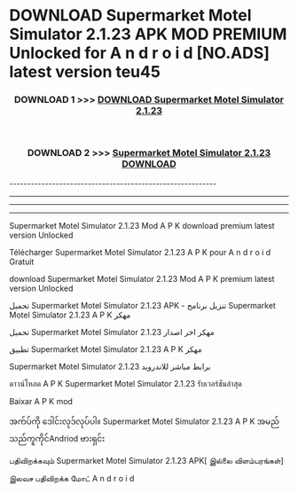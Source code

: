 # DOWNLOAD Supermarket Motel Simulator 2.1.23 APK MOD PREMIUM Unlocked for A n d r o i d [NO.ADS] latest version teu45 



<div align="center">

<h3>DOWNLOAD 1 >>> <a href="https://getmod2.web.app/?judul=Supermarket Motel Simulator 2.1.23">DOWNLOAD Supermarket Motel Simulator 2.1.23</a></h3><br>

<h3>DOWNLOAD 2 >>> <a href="https://getmod2.web.app/?judul=Supermarket Motel Simulator 2.1.23">Supermarket Motel Simulator 2.1.23 DOWNLOAD </a></h3>

</div>
----------------------------------------------------------

----------------------------------------------------------

----------------------------------------------------------

----------------------------------------------------------

Supermarket Motel Simulator 2.1.23 Mod A P K download premium latest version Unlocked

Télécharger Supermarket Motel Simulator 2.1.23 A P K pour A n d r o i d Gratuit

download Supermarket Motel Simulator 2.1.23 Mod A P K premium latest version Unlocked

تحميل Supermarket Motel Simulator 2.1.23 APK - تنزيل برنامج Supermarket Motel Simulator 2.1.23 A P K مهكر

تحميل Supermarket Motel Simulator 2.1.23 مهكر اخر اصدار

تطبيق Supermarket Motel Simulator 2.1.23 A P K مهكر

Supermarket Motel Simulator 2.1.23 برابط مباشر للاندرويد

ดาวน์โหลด A P K Supermarket Motel Simulator 2.1.23 รับเวอร์ชันล่าสุด

Baixar A P K mod

အက်ပ်ကို ဒေါင်းလုဒ်လုပ်ပါ။ Supermarket Motel Simulator 2.1.23 A P K အမည်သည်ကူကိုင်Andriod ဗားရှင်း

பதிவிறக்கவும் Supermarket Motel Simulator 2.1.23 APK[ இல்லை விளம்பரங்கள்] 
 
இலவச பதிவிறக்க மோட் A n d r o i d



